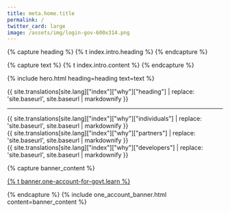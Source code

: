 ```yaml
---
title: meta.home.title
permalink: /
twitter_card: large
image: /assets/img/login-gov-600x314.png
---
```


{% capture heading %}
  {% t index.intro.heading %}
{% endcapture %}

{% capture text %}
  {% t index.intro.content %}
{% endcapture %}

{% include hero.html heading=heading text=text %}

<div class="bg-white">
  <div class="container why-login-gov">
    <div>{{ site.translations[site.lang]["index"]["why"]["heading"] | replace: 'site.baseurl', site.baseurl | markdownify }}</div>
    <hr>
    <div class="grid-row">
      <div class="tablet:grid-col">
        {{ site.translations[site.lang]["index"]["why"]["individuals"] | replace: 'site.baseurl', site.baseurl | markdownify }}
      </div>
      <div class="tablet:grid-col">
        {{ site.translations[site.lang]["index"]["why"]["partners"] | replace: 'site.baseurl', site.baseurl | markdownify }}
      </div>
      <div class="tablet:grid-col">
        {{ site.translations[site.lang]["index"]["why"]["developers"] | replace: 'site.baseurl', site.baseurl | markdownify }}
      </div>
    </div>
  </div>
</div>

{% capture banner_content %}
  <p><a class="learn-account-creation link" href="{{ site.baseurl }}/create-an-account">{% t banner.one-account-for-govt.learn %}</a></p>
{% endcapture %}
{% include one_account_banner.html content=banner_content %}